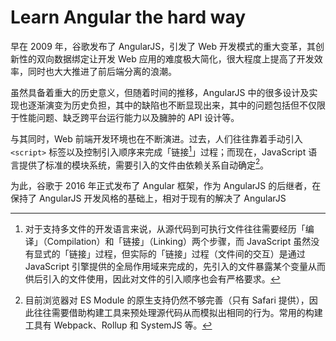 # Learn Angular the hard way

早在 2009 年，谷歌发布了 AngularJS，引发了 Web 开发模式的重大变革，其创新性的双向数据绑定让开发 Web 应用的难度极大简化，很大程度上提高了开发效率，同时也大大推进了前后端分离的浪潮。

虽然具备着重大的历史意义，但随着时间的推移，AngularJS 中的很多设计及实现也逐渐演变为历史负担，其中的缺陷也不断显现出来，其中的问题包括但不仅限于性能问题、缺乏跨平台运行能力以及臃肿的 API 设计等。

与其同时，Web 前端开发环境也在不断演进。过去，人们往往靠着手动引入 `<script>` 标签以及控制引入顺序来完成「链接[^1]」过程；而现在，JavaScript 语言提供了标准的模块系统，需要引入的文件由依赖关系自动确定[^2]。

为此，谷歌于 2016 年正式发布了 Angular 框架，作为 AngularJS 的后继者，在保持了 AngularJS 开发风格的基础上，相对于现有的解决了 AngularJS

[^1]: 对于支持多文件的开发语言来说，从源代码到可执行文件往往需要经历「编译」（Compilation）和「链接」（Linking）两个步骤，而 JavaScript 虽然没有显式的「链接」过程，但实际的「链接」过程（文件间的交互）是通过 JavaScript 引擎提供的全局作用域来完成的，先引入的文件暴露某个变量从而供后引入的文件使用，因此对文件的引入顺序也会有严格要求。

[^2]: 目前浏览器对 ES Module 的原生支持仍然不够完善（只有 Safari 提供），因此往往需要借助构建工具来预处理源代码从而模拟出相同的行为。常用的构建工具有 Webpack、Rollup 和 SystemJS 等。

